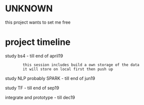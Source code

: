 # UNKNOWN

this project wants to set me free




# project timeline

study bs4 - till end of april19

            this session includes build a own storage of the data
            it will store on local first then push up

study NLP probably SPARK -  till end of jun19

study TF - till end of sep19

integrate and prototype - till dec19


